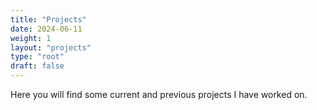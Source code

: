 ```yaml
---
title: "Projects"
date: 2024-06-11
weight: 1
layout: "projects"
type: "root"
draft: false
---
```



Here you will find some current and previous projects I have worked on.
